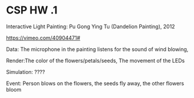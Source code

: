 # CSP HW .1

Interactive Light Painting: Pu Gong Ying Tu (Dandelion Painting), 2012

https://vimeo.com/40904471#

Data: The microphone in the painting listens for the sound of wind blowing, 

Render:The color of the flowers/petals/seeds, The movement of the LEDs

Simulation: ????

Event: Person blows on the flowers, the seeds fly away, the other flowers bloom


